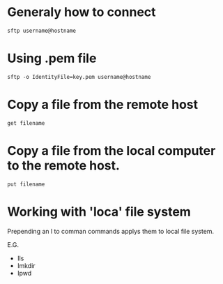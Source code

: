 # Generaly how to connect

```
sftp username@hostname
```

# Using .pem file 

```
sftp -o IdentityFile=key.pem username@hostname
```

# Copy a file from the remote host 

```
get filename
```

# Copy a file from the local computer to the remote host. 

```
put filename
```
	
# Working with 'loca' file system	
Prepending an l to comman commands applys them to local file system. 

E.G. 
- lls
- lmkdir
- lpwd 

 
